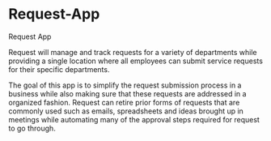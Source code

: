 # Request-App
Request App

Request will manage and track requests for a variety of departments while providing a single location where all employees can submit service requests for their specific departments.

The goal of this app is to simplify the request submission process in a business while also making sure that these requests are addressed in a organized fashion. Request can retire prior forms of requests that are commonly used such as emails, spreadsheets and ideas brought up in meetings while automating many of the approval steps required for request to go through. 
